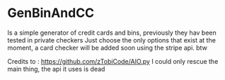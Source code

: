 # GenBinAndCC

Is a simple generator of credit cards and bins, previously they hav been tested in private checkers
Just choose the only options that exist at the moment, a card checker will be added soon using the stripe api.
btw

Credits to : https://github.com/zTobiCode/AIO.py
I could only rescue the main thing, the api it uses is dead

